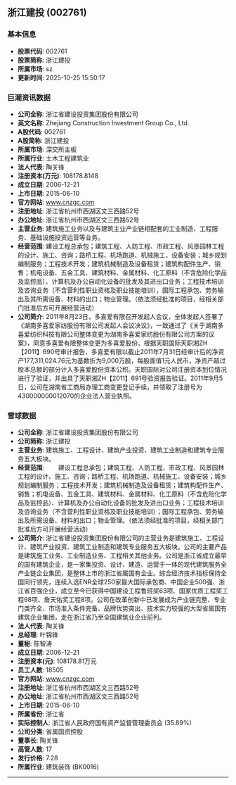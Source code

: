 ## 浙江建投 (002761)

### 基本信息

- **股票代码**: 002761
- **股票简称**: 浙江建投
- **所属市场**: sz
- **更新时间**: 2025-10-25 15:50:17

### 巨潮资讯数据

- **公司全称**: 浙江省建设投资集团股份有限公司
- **英文名称**: Zhejiang Construction Investment Group Co., Ltd.
- **A股代码**: 002761
- **A股简称**: 浙江建投
- **所属市场**: 深交所主板
- **所属行业**: 土木工程建筑业
- **法人代表**: 陶关锋
- **注册资本(万元)**: 108178.8148
- **成立日期**: 2006-12-21
- **上市日期**: 2015-06-10
- **官方网站**: www.cnzgc.com
- **注册地址**: 浙江省杭州市西湖区文三西路52号
- **办公地址**: 浙江省杭州市西湖区文三西路52号
- **主营业务**: 建筑施工业务以及与建筑主业产业链相配套的工业制造、工程服务、基础设施投资运营等业务。
- **经营范围**: 建设工程总承包；建筑工程、人防工程、市政工程、风景园林工程的设计、施工、咨询；路桥工程、机场跑道、机械施工，设备安装；城乡规划编制服务；工程技术开发；建筑机械制造及设备租赁；建筑构配件生产、销售；机电设备、五金工具、建筑材料、金属材料、化工原料（不含危险化学品及监控品）、计算机及办公自动化设备的批发及其进出口业务；工程技术培训及咨询业务（不含营利性职业资格及职业技能培训），国际工程承包、劳务输出及其所需设备、材料的出口；物业管理。（依法须经批准的项目，经相关部门批准后方可开展经营活动）
- **公司简介**: 2011年8月23日，多喜爱有限召开发起人会议，全体发起人签署了《湖南多喜爱家纺股份有限公司发起人会议决议》，一致通过了《关于湖南多喜爱纺织科技有限公司整体变更为湖南多喜爱家纺股份有限公司方案的议案》，同意多喜爱有限整体变更为多喜爱股份。根据天职国际天职湘ZH【2011】690号审计报告，多喜爱有限以截止2011年7月31日经审计后的净资产177,311,024.76元为基数折为9,000万股，每股面值1元人民币，净资产超过股本总额的部分计入多喜爱股份资本公积。天职国际对公司注册资本到位情况进行了验证，并出具了天职湘ZH【2011】691号验资报告验证。2011年9月5日，公司在湖南省工商局办理工商变更登记手续，并领取了注册号为430000000012070的企业法人营业执照。

### 雪球数据

- **公司全称**: 浙江省建设投资集团股份有限公司
- **公司简称**: 浙江建投
- **主营业务**: 建筑施工、工程设计、建筑产业投资、建筑工业制造和建筑专业服务五大板块。
- **经营范围**: 　　建设工程总承包；建筑工程、人防工程、市政工程、风景园林工程的设计、施工、咨询；路桥工程、机场跑道、机械施工、设备安装；城乡规划编制服务；工程技术开发；建筑机械制造及设备租赁；建筑构配件生产、销售；机电设备、五金工具、建筑材料、金属材料、化工原料（不含危险化学品及监控品）、计算机及办公自动化设备的批发及进出口业务；工程技术培训及咨询业务（不含营利性职业资格及职业技能培训）；国际工程承包、劳务输出及所需设备、材料的出口；物业管理。（依法须经批准的项目，经相关部门批准后方可开展经营活动）
- **公司简介**: 浙江省建设投资集团股份有限公司的主营业务是建筑施工、工程设计、建筑产业投资、建筑工业制造和建筑专业服务五大板块。公司的主要产品是建筑施工业务、工业制造业务、工程相关其他业务。公司是浙江省成立最早的国有建筑企业，是一家集投资、设计、建造、运营于一体的现代建筑服务全产业链企业集团，是整体上市的浙江省属国有企业。综合经济技术指标保持全国同行领先，连续入选ENR全球250家最大国际承包商、中国企业500强、浙江省百强企业，成立至今已获得中国建设工程鲁班奖63项、国家优质工程奖工程98项、詹天佑奖工程8项。公司在改革创新中已发展成为产业链完整、专业门类齐全、市场准入条件完备、品牌优势突出、技术实力较强的大型省属国有建筑企业集团，走在浙江省乃至全国建筑业企业前列。
- **法人代表**: 陶关锋
- **总经理**: 叶锦锋
- **董秘**: 陈智涛
- **成立日期**: 2006-12-21
- **注册资本(元)**: 108178.81万元
- **员工人数**: 18505
- **官方网站**: www.cnzgc.com
- **注册地址**: 浙江省杭州市西湖区文三西路52号
- **办公地址**: 浙江省杭州市西湖区文三西路52号
- **上市日期**: 2015-06-10
- **所属省份**: 浙江省
- **实际控制人**: 浙江省人民政府国有资产监督管理委员会 (35.89%)
- **公司分类**: 省属国资控股
- **董事长**: 陶关锋
- **高管人数**: 17
- **发行价格**: 7.28
- **所属行业**: 建筑装饰 (BK0016)

---